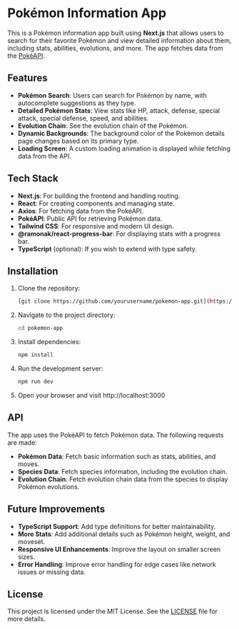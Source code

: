 # Pokémon Information App

This is a Pokémon information app built using **Next.js** that allows users to search for their favorite Pokémon and view detailed information about them, including stats, abilities, evolutions, and more. The app fetches data from the [PokéAPI](https://pokeapi.co/).

## Features

- **Pokémon Search**: Users can search for Pokémon by name, with autocomplete suggestions as they type.
- **Detailed Pokémon Stats**: View stats like HP, attack, defense, special attack, special defense, speed, and abilities.
- **Evolution Chain**: See the evolution chain of the Pokémon.
- **Dynamic Backgrounds**: The background color of the Pokémon details page changes based on its primary type.
- **Loading Screen**: A custom loading animation is displayed while fetching data from the API.

## Tech Stack

- **Next.js**: For building the frontend and handling routing.
- **React**: For creating components and managing state.
- **Axios**: For fetching data from the PokéAPI.
- **PokéAPI**: Public API for retrieving Pokémon data.
- **Tailwind CSS**: For responsive and modern UI design.
- **@ramonak/react-progress-bar**: For displaying stats with a progress bar.
- **TypeScript** (optional): If you wish to extend with type safety.

## Installation

1. Clone the repository:

   ```bash
   [git clone https://github.com/yourusername/pokemon-app.git](https://github.com/arekasek/Pokemon-WIKI)
2. Navigate to the project directory:
   ```bash
   cd pokemon-app
3. Install dependencies:
   ```bash
   npm install
4. Run the development server:
   ```bash
   npm run dev
5. Open your browser and visit http://localhost:3000

## API

The app uses the PokéAPI to fetch Pokémon data. The following requests are made:

- **Pokémon Data**: Fetch basic information such as stats, abilities, and moves.
- **Species Data**: Fetch species information, including the evolution chain.
- **Evolution Chain**: Fetch evolution chain data from the species to display Pokémon evolutions.

## Future Improvements

- **TypeScript Support**: Add type definitions for better maintainability.
- **More Stats**: Add additional details such as Pokémon height, weight, and moveset.
- **Responsive UI Enhancements**: Improve the layout on smaller screen sizes.
- **Error Handling**: Improve error handling for edge cases like network issues or missing data.

## License

This project is licensed under the MIT License. See the [LICENSE](LICENSE) file for more details.
